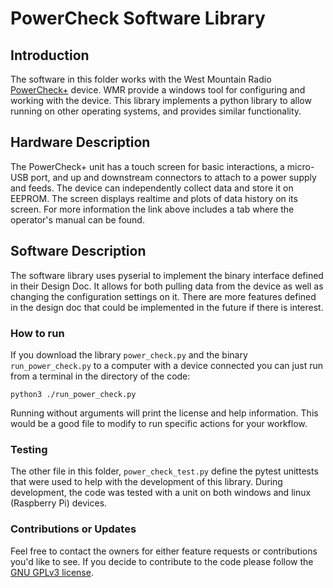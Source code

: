 # PowerCheck Software Library

## Introduction

The software in this folder works with the West Mountain Radio [PowerCheck+](http://www.westmountainradio.com/product_info.php?products_id=pwrcheck)
device. WMR provide a windows tool for configuring and working with the device. This library implements a python library to allow running on
other operating systems, and provides similar functionality.

## Hardware Description

The PowerCheck+ unit has a touch screen for basic interactions, a micro-USB port, and up and downstream connectors to attach to a power supply
and feeds. The device can independently collect data and store it on EEPROM. The screen displays realtime and plots of data history
on its screen. For more information the link above includes a tab where the operator's manual can be found.

## Software Description

The software library uses pyserial to implement the binary interface defined in their Design Doc. It allows for both pulling data from the
device as well as changing the configuration settings on it. There are more features defined in the design doc that could be implemented in
the future if there is interest.

### How to run

If you download the library `power_check.py` and the binary `run_power_check.py` to a computer with a device connected you can just run from
a terminal in the directory of the code:

```
python3 ./run_power_check.py
```

Running without arguments will print the license and help information. This would be a good file to modify to run specific actions for your
workflow.

### Testing

The other file in this folder, `power_check_test.py` define the pytest unittests that were used to help with the development of this library.
During development, the code was tested with a unit on both windows and linux (Raspberry Pi) devices.

### Contributions or Updates

Feel free to contact the owners for either feature requests or contributions you'd like to see. If you decide to contribute to the code please
follow the [GNU GPLv3 license](https://github.com/Utilis-Machina/software/blob/main/LICENSE).
